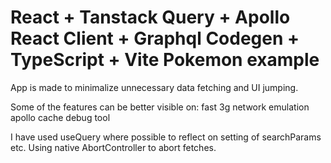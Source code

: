 # React + Tanstack Query + Apollo React Client + Graphql Codegen + TypeScript + Vite Pokemon example

App is made to minimalize unnecessary data fetching and UI jumping.

Some of the features can be better visible on:
fast 3g network emulation
apollo cache debug tool

I have used useQuery where possible to reflect on setting of searchParams etc.
Using native AbortController to abort fetches.
